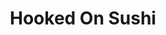 ---
layout: place
title: "Hooked On Sushi"
permalink: /california/san-marcos/hooked-on-sushi.html
stateAbbr: CA
stateName: California
cityName: San Marcos
seo:
  name: "Hooked On Sushi"
  type: Restaurant
  links: null
description: "Looking for sushi in San Marcos, California? Check out Hooked On Sushi for a delightful Japanese dining experience. Enjoy a variety of sushi and other dishes..."
place_id: ChIJ9dz7HYN13IARbW96fSL0xiY
photos:
  - name: >-
      places/ChIJ9dz7HYN13IARbW96fSL0xiY/photos/AeeoHcIgZ_5-vUBATXpg9tVF8LQjg_gynpvChBJpl7yBlAwEOKYKiA-JKt2zcnynL_JfD_ATmEQICXcsumEv8k9Vx4kVXJyFQY-_udCXBp-8ELV9LZ7cLYNML_p8dqeZWPMq45jRh-GSfeQeFRgy67t8_CfSA2wJhh2D-8Fl-ZBUeoMXCPPpaCZAetszmHKphtxM9OBr0IYoT6a25sNfUw_ZlmsfUP96FoKQHtdYTghfqJToKsZ4qWrU1BZ0U6Xp9CwJ4gzyIudxgFXoL2kn8QExoHsP6f2aEePfNaAwUv2EJxtQwg
    widthPx: 4032
    heightPx: 3024
    authorAttributions:
      - displayName: Hooked On Sushi
        uri: https://maps.google.com/maps/contrib/107052021292443402526
        photoUri: >-
          https://lh3.googleusercontent.com/a-/ALV-UjXb9J7ouOrBuFYRsBgsLhTmkQ94l0zmVYzYodNkoOoon9L8EEE=s100-p-k-no-mo
    flagContentUri: >-
      https://www.google.com/local/imagery/report/?cb_client=maps_api_places.places_api&image_key=!1e10!2sAF1QipOQdeDFOlgCCQc0EEykORfTchA0O4EWYyrRLFJX&hl=en-US
    googleMapsUri: >-
      https://www.google.com/maps/place//data=!3m4!1e2!3m2!1sAF1QipOQdeDFOlgCCQc0EEykORfTchA0O4EWYyrRLFJX!2e10!4m2!3m1!1s0x80dc75831dfbdcf5:0x26c6f4227d7a6f6d
  - name: >-
      places/ChIJ9dz7HYN13IARbW96fSL0xiY/photos/AeeoHcLggMZTFO5oLOvz-ffENpq_4YQ3Oy-KqIlb0LFJRECMYT8FJdUzpu1N_aM6mo5p4JQXFDYpPIUFcUSx4ArGiUpwv0UNDaAwREA24uLf9XEnp-oqJaQeaZS50sNqh8ZRW_my1Aey7Gjn5XGunzpxZGj4dGyRVAe2fKXNBP5nl3EfqRJghVbUkgQ0D8c7sygDoDrYTb14toLdhZRsWfgv9g43XP_VQH8yRCdzvzNymYd97efnBy1t_F6-8XKt2wDMG9BaTB5xlP3LvCepIeB0cy6EGTEPHXJznqywB7wg7OITdA
    widthPx: 2637
    heightPx: 3297
    authorAttributions:
      - displayName: Hooked On Sushi
        uri: https://maps.google.com/maps/contrib/107052021292443402526
        photoUri: >-
          https://lh3.googleusercontent.com/a-/ALV-UjXb9J7ouOrBuFYRsBgsLhTmkQ94l0zmVYzYodNkoOoon9L8EEE=s100-p-k-no-mo
    flagContentUri: >-
      https://www.google.com/local/imagery/report/?cb_client=maps_api_places.places_api&image_key=!1e10!2sAF1QipOjf9F9R3uWYABXjEG8gP4CrwzjLKgY8ORT2Rgz&hl=en-US
    googleMapsUri: >-
      https://www.google.com/maps/place//data=!3m4!1e2!3m2!1sAF1QipOjf9F9R3uWYABXjEG8gP4CrwzjLKgY8ORT2Rgz!2e10!4m2!3m1!1s0x80dc75831dfbdcf5:0x26c6f4227d7a6f6d
  - name: >-
      places/ChIJ9dz7HYN13IARbW96fSL0xiY/photos/AeeoHcL68uyR_dO3fdrwA9KqyBJq3i5jKy132hmL9YzSp84ymWmmJu-na8rVnMHAn7PnA-NQa5Gfdj24NuNtlClGsqPDinpZNrMN_pNhfJsabwJ_vYpYfDDFeqAQFKHpg7nDAxFyBJC_kStQO3NSupxsrhdW0xSlYc6YWDJShVISWJMUKlNpLxGupLuhJkiSbl0PZd0EaysXdB6dCVJW7TkIwGjgvqGHTeKpRYmbfLmXFURwrAfyHHkt_N6_B-5yRtfuUK-P0qKTR1gdnIfHUnA3kucUNwm4r1ihZm8pHnvlqsC7rc1CIhxm9DMoirJqJhLR5kOpg2LC9R4CySYshg7L5b7EgHcmbcAtZBSG2x8rIjiEw3axGs5CPuvtF6AKSSdHds6LFcRyJy_DJ8OsOsnLA0SZ3EZdEXi_0OPHu39Ebzo
    widthPx: 3024
    heightPx: 4032
    authorAttributions:
      - displayName: Rankin McDaniel
        uri: https://maps.google.com/maps/contrib/109622881969522131827
        photoUri: >-
          https://lh3.googleusercontent.com/a-/ALV-UjUWmm0WIGpgd4n1tgepF7xO3ke_cyWLASkKInHTwHxGlLzI3GA=s100-p-k-no-mo
    flagContentUri: >-
      https://www.google.com/local/imagery/report/?cb_client=maps_api_places.places_api&image_key=!1e10!2sCIHM0ogKEICAgID34pyVUQ&hl=en-US
    googleMapsUri: >-
      https://www.google.com/maps/place//data=!3m4!1e2!3m2!1sCIHM0ogKEICAgID34pyVUQ!2e10!4m2!3m1!1s0x80dc75831dfbdcf5:0x26c6f4227d7a6f6d
  - name: >-
      places/ChIJ9dz7HYN13IARbW96fSL0xiY/photos/AeeoHcJsX09PIKG4r9f3BjdQgNnUrd3tgIASc_ejEJ7V73UrAcmApG6vnB-aHWMnnvRuQqfsuQBQkt_hoMW8ffg_910ANBYf4vV0CxDH-AO8ZwzIPbFUaTCiVxnZb_XStZqfGToa1a2yn3QqO4dnxk42X7a8mxfH2wBiYp6zXBbqWaO_bKDle1MWpElYxQdUxikXVqQSzd06jtwecCwd8pSvQSta4p1SPOmfUe4D3sSgtaKXkDrEeZ49XJOKlFvJkH-dTjR-ghxYRijUDDXx5PXToXxZaKkh3KIHL9tjIXdIH7V0Uw
    widthPx: 3024
    heightPx: 4032
    authorAttributions:
      - displayName: Hooked On Sushi
        uri: https://maps.google.com/maps/contrib/107052021292443402526
        photoUri: >-
          https://lh3.googleusercontent.com/a-/ALV-UjXb9J7ouOrBuFYRsBgsLhTmkQ94l0zmVYzYodNkoOoon9L8EEE=s100-p-k-no-mo
    flagContentUri: >-
      https://www.google.com/local/imagery/report/?cb_client=maps_api_places.places_api&image_key=!1e10!2sAF1QipPBDWAvqwQztkrctHyM9EaLwoSTk8KplgMumtQ-&hl=en-US
    googleMapsUri: >-
      https://www.google.com/maps/place//data=!3m4!1e2!3m2!1sAF1QipPBDWAvqwQztkrctHyM9EaLwoSTk8KplgMumtQ-!2e10!4m2!3m1!1s0x80dc75831dfbdcf5:0x26c6f4227d7a6f6d
  - name: >-
      places/ChIJ9dz7HYN13IARbW96fSL0xiY/photos/AeeoHcJ5fzqT9T8GJdElo7G2VagTX5I64-t2M5AeO8NAtv1eTSpr9jZWfSL7JOdO9zX0Nd3-ZFItCXVQUnXhnG9hSMYp1fq-5xPNLc4j2v8HEMuPg5nt4tqDVJCH5x1TlJLlVVkY56-JSEsUi1e35ry2VFUltcfNCRaNFPkoXMIr0e8oaECIS6zH29VqBhOmft2U8u0QhxTdFmUY7ErwaHw4S_hattiXncMFxp2COaqPRlWbBtKj1WGXhAl_tWMH656osyfA4_a3TwwfvPjlQx_4hlasVhVQEYM4dBPVZrchd-XEuxVDA1PiajeefNMhJ084mcKmYkqPVI_Pza8KcFhmPlirBmQaI-UvQCcqr77bPbNuTT4Qm2_2k8wiUW0tYJgPecVQcKdcbvG6YMjt0WRpXjdkwZpjSKbzHXt22qDhcZA-6w
    widthPx: 4032
    heightPx: 3024
    authorAttributions:
      - displayName: Vincent Nguyen
        uri: https://maps.google.com/maps/contrib/102416785510177314476
        photoUri: >-
          https://lh3.googleusercontent.com/a-/ALV-UjVCYwrytlKfXGBE8WljJ3wQQyGcYb8qwzG-SwZkABQ_dOhN8-Lj=s100-p-k-no-mo
    flagContentUri: >-
      https://www.google.com/local/imagery/report/?cb_client=maps_api_places.places_api&image_key=!1e10!2sCIHM0ogKEICAgICNlNuCfQ&hl=en-US
    googleMapsUri: >-
      https://www.google.com/maps/place//data=!3m4!1e2!3m2!1sCIHM0ogKEICAgICNlNuCfQ!2e10!4m2!3m1!1s0x80dc75831dfbdcf5:0x26c6f4227d7a6f6d
  - name: >-
      places/ChIJ9dz7HYN13IARbW96fSL0xiY/photos/AeeoHcJCkUMqlenxZSEsxGYuWrYX-bn7vitxR88tqM26v7AsHRaQL2KLbCpR_VZKN9pVVBnD234OSnBGbb36RFRGP8RDwEyZpioG5rjlZLuM-f0Jzn2QCfQWOqYCr1S9HoCmJ6MA_O92flsecIqPeeXyWkdvoMxAWHsKnFSROiY04K1nwF9SUJjpO3b5ftOzMaS2zjwvcWJDPhSNlLyqwnbHE8YvmxuIFsz1EwZFT546E6StR8XnFGWgeCdmgNw5ejdi4jDfIrh-3XA18usU4-HZ1qyvzy0Ov5HFG5m5QWq-McTdcw
    widthPx: 3024
    heightPx: 4032
    authorAttributions:
      - displayName: Hooked On Sushi
        uri: https://maps.google.com/maps/contrib/107052021292443402526
        photoUri: >-
          https://lh3.googleusercontent.com/a-/ALV-UjXb9J7ouOrBuFYRsBgsLhTmkQ94l0zmVYzYodNkoOoon9L8EEE=s100-p-k-no-mo
    flagContentUri: >-
      https://www.google.com/local/imagery/report/?cb_client=maps_api_places.places_api&image_key=!1e10!2sAF1QipMUrQ8kbVjszz-ZC92Pe0uLuOBG5UM34UXZsMvV&hl=en-US
    googleMapsUri: >-
      https://www.google.com/maps/place//data=!3m4!1e2!3m2!1sAF1QipMUrQ8kbVjszz-ZC92Pe0uLuOBG5UM34UXZsMvV!2e10!4m2!3m1!1s0x80dc75831dfbdcf5:0x26c6f4227d7a6f6d
  - name: >-
      places/ChIJ9dz7HYN13IARbW96fSL0xiY/photos/AeeoHcLxCdgUADX-QdNcfUOhlsa-JQulNMJ-MzuaJrXtZ087lXjEthBEVpczJ9-hRTrcyrafXza5mq5Dk_D0YInisBjBLxmi5finsK9foTfP4wHHE6E8EerXtgYrehqRJsGOLAnQOhvD8SOgoWjdtwVSbcBy9_ZpHgAvh6NzeuHFRSYtPheDMoQXcAmr7ieNtBAfCXCt5SshOchdcMr2tP1CD-F1MPQ8-0gXqDU9UJSGD45gLMibIwkFRNBm5pMUmyTUL4nL6wo4wJefI-Knhn_brKVpeTH07asbY_2NahR7raeHug
    widthPx: 2669
    heightPx: 2669
    authorAttributions:
      - displayName: Hooked On Sushi
        uri: https://maps.google.com/maps/contrib/107052021292443402526
        photoUri: >-
          https://lh3.googleusercontent.com/a-/ALV-UjXb9J7ouOrBuFYRsBgsLhTmkQ94l0zmVYzYodNkoOoon9L8EEE=s100-p-k-no-mo
    flagContentUri: >-
      https://www.google.com/local/imagery/report/?cb_client=maps_api_places.places_api&image_key=!1e10!2sAF1QipPBHv3NNTXwWYKfM5kzATxbsmfUG7ngGk70PrbC&hl=en-US
    googleMapsUri: >-
      https://www.google.com/maps/place//data=!3m4!1e2!3m2!1sAF1QipPBHv3NNTXwWYKfM5kzATxbsmfUG7ngGk70PrbC!2e10!4m2!3m1!1s0x80dc75831dfbdcf5:0x26c6f4227d7a6f6d
  - name: >-
      places/ChIJ9dz7HYN13IARbW96fSL0xiY/photos/AeeoHcIjaPPFGimUEWVx-NpZDif-0ArAHjtd1XFZ_IE2onMriIYHJiGg8b-ZpAdF1SbsMcvHnXAAj5UQTwe6Gi_ixfbeGkNnZ9rIaTwjdiDeBafb_-PqnHwavJby68qbdHPGBfTCQhEpLl4-Ye0MDUaFRK1Yfy7KSRFFACWDuKIesoClna5JASbnQ7kaKbdJi-kzYBQ-f3jm7GQhFCaN9QBPKA2E6_lX4zlEtF9hAzoO06xUvP6fXBWvvM-tqdQwL72VTBHLb63pgLpmPHuitQnNLXS0d-qoEF7hpnh0jkPBgXLpQIlcAC9J7l6FI_FCOaNJFDIqrDRWno-I2mBp7XWRVdTDk8bZaqV3OgGzTe_q-8Fz1iNj20HuLPcBEGnaXn1pQVrt4gAyddjITU4lzT-vIlTzSuEkwWeg_VOZ3NBASeM
    widthPx: 3024
    heightPx: 4032
    authorAttributions:
      - displayName: Joey Fresh
        uri: https://maps.google.com/maps/contrib/101341873321076728765
        photoUri: >-
          https://lh3.googleusercontent.com/a-/ALV-UjWtbZUDc0JQx7gkdPe6lhTxryVgS5O2FbTxQ9vgfZShbu_MNQtSnA=s100-p-k-no-mo
    flagContentUri: >-
      https://www.google.com/local/imagery/report/?cb_client=maps_api_places.places_api&image_key=!1e10!2sCIHM0ogKEICAgICds7WQKA&hl=en-US
    googleMapsUri: >-
      https://www.google.com/maps/place//data=!3m4!1e2!3m2!1sCIHM0ogKEICAgICds7WQKA!2e10!4m2!3m1!1s0x80dc75831dfbdcf5:0x26c6f4227d7a6f6d
  - name: >-
      places/ChIJ9dz7HYN13IARbW96fSL0xiY/photos/AeeoHcJeRtFVgGj0YC8LhQMlG6rxxwb1yW1hGob1fxA4UVytiydHrs6Cbgbq9d6UQgRZtmFQcJ99w-c6iUvIIcjyQCU2onrGfMTN1ceglHJbRANGLzJ_8CxNiblcyzb1EM0jVJP0-_zarjnyElFS6zrCNegAv6RlynbncoX7gDnwOBabGw-5kJE4x404VjWX5KkQA_h8nPOMnFIngr1mRqSGcUxeBw3hoBJJarHNOl4OOKf7-_1nFyvHLERznRG7eIiDXHcmmaRqmCTjdujSkw__bBOBUxnWWvLfc6zHVhRk2Pdoeg
    widthPx: 3344
    heightPx: 1880
    authorAttributions:
      - displayName: Hooked On Sushi
        uri: https://maps.google.com/maps/contrib/107052021292443402526
        photoUri: >-
          https://lh3.googleusercontent.com/a-/ALV-UjXb9J7ouOrBuFYRsBgsLhTmkQ94l0zmVYzYodNkoOoon9L8EEE=s100-p-k-no-mo
    flagContentUri: >-
      https://www.google.com/local/imagery/report/?cb_client=maps_api_places.places_api&image_key=!1e10!2sAF1QipNoQHsX7AShBGEzYgT5yrqG403lEA_azhrceYNA&hl=en-US
    googleMapsUri: >-
      https://www.google.com/maps/place//data=!3m4!1e2!3m2!1sAF1QipNoQHsX7AShBGEzYgT5yrqG403lEA_azhrceYNA!2e10!4m2!3m1!1s0x80dc75831dfbdcf5:0x26c6f4227d7a6f6d
  - name: >-
      places/ChIJ9dz7HYN13IARbW96fSL0xiY/photos/AeeoHcIfGWMYLDvYLwhJn9Z_aRZ4OjAWxal2HCYzKDpQL7wPmF20Tk4_4SESUW7BzVwNrPdAYuEhDyUKKsRghtrBVwEG0Dzu7pFkRC41rn86e11X6QTO_9mKiyrq2hbFNdj2WBQ7Ww_0WIIyiavLodoufEKuLhXrowGZt4beuMIHeSMdTc63BLAjvofPNWXUAOV9FfkX8CU8Y0Z7t1sjoubuxNJzEiP1MZYQPIdEjhNXXDTtNavOFWihSWLZ_ptxvl-64MPEO6n2R87DJLzmk-ArAQlnZ3KBVBc7rrTWmvMHXgCooxAJKh-uT47PTWl1v9-YknRUC0IHwqBQJaA4xxh5nwI9hvtdZgjIytDZd0WxTqs08NvqpalErlkVHPwI20sx0l5z3mImvEJJun8F_rBxLtkjEj25hJEoyLlx8-lX9hggOWmq
    widthPx: 4032
    heightPx: 3024
    authorAttributions:
      - displayName: Ellen Mayor
        uri: https://maps.google.com/maps/contrib/112382413453742298448
        photoUri: >-
          https://lh3.googleusercontent.com/a-/ALV-UjVBWL9cJ2Uc8YSV6zrrX7k3idCflbGjaO7XuuzjdYwr5Ntya_RaXg=s100-p-k-no-mo
    flagContentUri: >-
      https://www.google.com/local/imagery/report/?cb_client=maps_api_places.places_api&image_key=!1e10!2sCIHM0ogKEICAgIC21vaU6wE&hl=en-US
    googleMapsUri: >-
      https://www.google.com/maps/place//data=!3m4!1e2!3m2!1sCIHM0ogKEICAgIC21vaU6wE!2e10!4m2!3m1!1s0x80dc75831dfbdcf5:0x26c6f4227d7a6f6d
address: 591 Grand Ave Suite 102, San Marcos, CA 92078, USA
street: 591 Grand Ave Suite 102
city: San Marcos
state: CA
zip: '92078'
country: USA
neighborhood: null
latitude: '33.136513'
longitude: '-117.177558'
accessibility_options:
  wheelchairAccessibleParking: true
  wheelchairAccessibleEntrance: true
  wheelchairAccessibleRestroom: true
  wheelchairAccessibleSeating: true
business_status: OPERATIONAL
name: Hooked On Sushi
google_maps_links:
  directionsUri: >-
    https://www.google.com/maps/dir//''/data=!4m7!4m6!1m1!4e2!1m2!1m1!1s0x80dc75831dfbdcf5:0x26c6f4227d7a6f6d!3e0
  placeUri: https://maps.google.com/?cid=2794189047801212781
  writeAReviewUri: >-
    https://www.google.com/maps/place//data=!4m3!3m2!1s0x80dc75831dfbdcf5:0x26c6f4227d7a6f6d!12e1
  reviewsUri: >-
    https://www.google.com/maps/place//data=!4m4!3m3!1s0x80dc75831dfbdcf5:0x26c6f4227d7a6f6d!9m1!1b1
  photosUri: >-
    https://www.google.com/maps/place//data=!4m3!3m2!1s0x80dc75831dfbdcf5:0x26c6f4227d7a6f6d!10e5
primary_type: Sushi Restaurant
opening_hours:
  regular: null
  current: null
secondary_opening_hours:
  regular:
    weekdayDescriptions: null
    type: null
  current:
    weekdayDescriptions: null
    type: null
phone: null
price_level: null
price_range: null
rating: null
rating_count: 0
website: null
reviews: null
parking_options: null
payment_options: null
allow_dogs: null
curbside_pickup: null
delivery: null
dine_in: null
good_for_children: null
good_for_groups: null
good_for_sports: null
live_music: null
menu_for_children: null
outdoor_seating: null
reservable: null
restroom: null
serves_beer: null
serves_breakfast: null
serves_brunch: null
serves_cocktails: null
serves_coffee: null
serves_dinner: null
serves_dessert: null
serves_lunch: null
serves_vegetarian_food: null
serves_wine: null
takeout: null
summary: null

---
